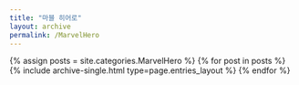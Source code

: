 ```yaml
---
title: "마블 히어로"
layout: archive
permalink: /MarvelHero
---
```



{% assign posts = site.categories.MarvelHero %}
{% for post in posts %} {% include archive-single.html type=page.entries_layout %} {% endfor %}
